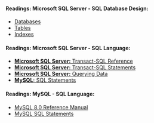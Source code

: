 #### Readings: Microsoft SQL Server - SQL Database Design:
- <a href="https://docs.microsoft.com/en-us/sql/relational-databases/databases/databases?view=sql-server-ver16">Databases</a>
- <a href="https://docs.microsoft.com/en-us/sql/relational-databases/tables/tables?view=sql-server-ver16">Tables</a>
- <a href="https://docs.microsoft.com/en-us/sql/relational-databases/indexes/indexes?view=sql-server-ver16">Indexes</a>

#### Readings: Microsoft SQL Server - SQL Language:
- <a href="https://docs.microsoft.com/en-us/sql/t-sql/language-reference?view=sql-server-ver16"><b>Microsoft SQL Server:</b> Transact-SQL Reference</a>
- <a href="https://docs.microsoft.com/en-us/sql/t-sql/statements/statements?view=sql-server-ver16"><b>Microsoft SQL Server:</b> Transact-SQL Statements</a>
- <a href="https://docs.microsoft.com/en-us/sql/t-sql/queries/queries?view=sql-server-ver16"><b>Microsoft SQL Server:</b> Querying Data</a>
- <a href="https://dev.mysql.com/doc/refman/8.0/en/sql-statements.html"><b>MySQL:</b> SQL Statements</a>

#### Readings: MySQL - SQL Language:
- <a href="https://dev.mysql.com/doc/refman/8.0/en/">MySQL 8.0 Reference Manual</a>
- <a href="https://dev.mysql.com/doc/refman/8.0/en/sql-statements.html">MySQL SQL Statements</a>
